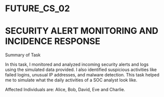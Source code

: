 # FUTURE_CS_02
# <b> SECURITY ALERT MONITORING AND INCIDENCE RESPONSE </b>
<p>Summary of Task</p>
<p>In this task, I monitored and analyzed incoming security alerts and logs using the simulated data provided. I also identified suspicious activities like failed logins, unusual IP addresses, and malware detection. 
This task helped me to simulate what the daily activities of a SOC analyst look like.
</p> 
<p>Affected Individuals are: Alice, Bob, David, Eve and Charlie.</p>
